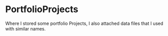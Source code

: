 # PortfolioProjects
Where I stored some portfolio Projects, I also attached data files that I used with similar names. 
